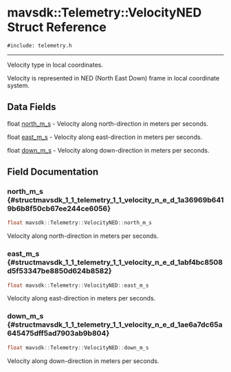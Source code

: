 # mavsdk::Telemetry::VelocityNED Struct Reference
`#include: telemetry.h`

----


Velocity type in local coordinates. 


Velocity is represented in NED (North East Down) frame in local coordinate system. 


## Data Fields


float [north_m_s](#structmavsdk_1_1_telemetry_1_1_velocity_n_e_d_1a36969b6419b6b8f50cb67ee244ce6056)  - Velocity along north-direction in meters per seconds.

float [east_m_s](#structmavsdk_1_1_telemetry_1_1_velocity_n_e_d_1abf4bc8508d5f53347be8850d624b8582)  - Velocity along east-direction in meters per seconds.

float [down_m_s](#structmavsdk_1_1_telemetry_1_1_velocity_n_e_d_1ae6a7dc65a645475dff5ad7903ab9b804)  - Velocity along down-direction in meters per seconds.


## Field Documentation


### north_m_s {#structmavsdk_1_1_telemetry_1_1_velocity_n_e_d_1a36969b6419b6b8f50cb67ee244ce6056}

```cpp
float mavsdk::Telemetry::VelocityNED::north_m_s
```


Velocity along north-direction in meters per seconds.


### east_m_s {#structmavsdk_1_1_telemetry_1_1_velocity_n_e_d_1abf4bc8508d5f53347be8850d624b8582}

```cpp
float mavsdk::Telemetry::VelocityNED::east_m_s
```


Velocity along east-direction in meters per seconds.


### down_m_s {#structmavsdk_1_1_telemetry_1_1_velocity_n_e_d_1ae6a7dc65a645475dff5ad7903ab9b804}

```cpp
float mavsdk::Telemetry::VelocityNED::down_m_s
```


Velocity along down-direction in meters per seconds.

